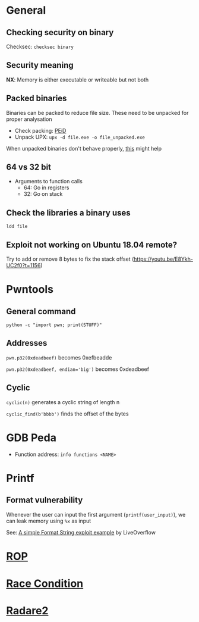 # General
## Checking security on binary
Checksec: `checksec binary`

## Security meaning
**NX**: Memory is either executable or writeable but not both

## Packed binaries
Binaries can be packed to reduce file size. These need to be unpacked for proper analysation
- Check packing: [PEiD](https://www.softpedia.com/get/Programming/Packers-Crypters-Protectors/PEiD-updated.shtml)
- Unpack UPX: `upx -d file.exe -o file_unpacked.exe`

When unpacked binaries don't behave properly, [this](https://www.sans.org/blog/dealing-with-aslr-when-analyzing-malware-on-windows-8-1/) might help

## 64 vs 32 bit
- Arguments to function calls
  - 64: Go in registers
  - 32: Go on stack

## Check the libraries a binary uses
`ldd file`

## Exploit not working on Ubuntu 18.04 remote?
Try to add or remove 8 bytes to fix the stack offset (https://youtu.be/E8Ykh-UC2f0?t=1156)


# Pwntools
## General command
`python -c "import pwn; print(STUFF)"`
## Addresses
`pwn.p32(0xdeadbeef)` becomes 0xefbeadde

`pwn.p32(0xdeadbeef, endian='big')` becomes 0xdeadbeef

## Cyclic
`cyclic(n)` generates a cyclic string of length n

`cyclic_find(b'bbbb')` finds the offset of the bytes

# GDB Peda
- Function address: `info functions <NAME>`

# Printf
## Format vulnerability
Whenever the user can input the first argument (`printf(user_input)`), we can leak memory using `%x` as input

See: [A simple Format String exploit example](https://www.youtube.com/watch?v=0WvrSfcdq1I) by LiveOverflow

# [ROP](https://github.com/PinkDraconian/InfoSecCheatSheets/blob/master/binary/ROP.md)
# [Race Condition](https://github.com/PinkDraconian/InfoSecCheatSheets/blob/master/binary/race%20condition.md)
# [Radare2](https://github.com/PinkDraconian/InfoSecCheatSheets/blob/master/binary/radare2.md)
